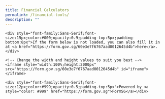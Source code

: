```yaml
---
title: Financial Calculators
permalink: /financial-tools/
description: ""
---
```

    <div style="font-family:Sans-Serif;font-size:15px;color:#000;opacity:0.9;padding-top:5px;padding-bottom:8px">If the form below is not loaded, you can also fill it in at <a href="https://form.gov.sg/60e3e7f6767aad0012645d4b">here</a>.</div>
    
    <!-- Change the width and height values to suit you best -->
    <iframe style="width:100%;height:2000px" src="https://form.gov.sg/60e3e7f6767aad0012645d4b" id="iframe"></iframe>
    
    <div style="font-family:Sans-Serif;font-size:12px;color:#999;opacity:0.5;padding-top:5px">Powered by <a style="color: #999" href="https://form.gov.sg">FormSG</a></div>